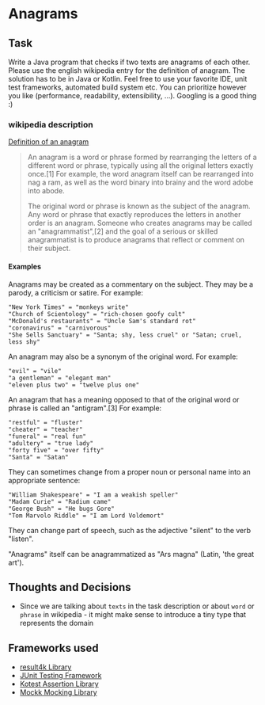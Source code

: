 # Anagrams

## Task

Write a Java program that checks if two texts are anagrams of each other.
Please use the english wikipedia entry for the definition of anagram.
The solution has to be in Java or Kotlin.
Feel free to use your favorite IDE, unit test frameworks, automated build system etc.
You can prioritize however you like (performance, readability, extensibility, …).
Googling is a good thing :)

### wikipedia description

[Definition of an anagram][Anagram@Wikipedia]

> An anagram is a word or phrase formed by rearranging the letters of a different word or phrase, typically using all
> the original letters exactly once.[1] For example, the word anagram itself can be rearranged into nag a ram, as well
> as
> the word binary into brainy and the word adobe into abode.
>
> The original word or phrase is known as the subject of the anagram. Any word or phrase that exactly reproduces the
> letters in another order is an anagram. Someone who creates anagrams may be called an "anagrammatist",[2] and the goal
> of a serious or skilled anagrammatist is to produce anagrams that reflect or comment on their subject.

#### Examples

Anagrams may be created as a commentary on the subject. They may be a parody, a criticism or satire. For example:

    "New York Times" = "monkeys write"
    "Church of Scientology" = "rich-chosen goofy cult"
    "McDonald's restaurants" = "Uncle Sam's standard rot"
    "coronavirus" = "carnivorous"
    "She Sells Sanctuary" = "Santa; shy, less cruel" or "Satan; cruel, less shy"

An anagram may also be a synonym of the original word. For example:

    "evil" = "vile"
    "a gentleman" = "elegant man"
    "eleven plus two" = "twelve plus one"

An anagram that has a meaning opposed to that of the original word or phrase is called an "antigram".[3] For example:

    "restful" = "fluster"
    "cheater" = "teacher"
    "funeral" = "real fun"
    "adultery" = "true lady"
    "forty five" = "over fifty"
    "Santa" = "Satan"

They can sometimes change from a proper noun or personal name into an appropriate sentence:

    "William Shakespeare" = "I am a weakish speller"
    "Madam Curie" = "Radium came"
    "George Bush" = "He bugs Gore"
    "Tom Marvolo Riddle" = "I am Lord Voldemort"

They can change part of speech, such as the adjective "silent" to the verb "listen".

"Anagrams" itself can be anagrammatized as "Ars magna" (Latin, 'the great art').

## Thoughts and Decisions

- Since we are talking about `texts` in the task description or about `word` or `phrase` in wikipedia - it might make
  sense to introduce a tiny type that represents the domain

## Frameworks used

- [result4k Library][result4k]
- [JUnit Testing Framework][junit]
- [Kotest Assertion Library][kotest]
- [Mockk Mocking Library][mockk]

[result4k]: https://github.com/fork-handles/forkhandles

[junit]: https://junit.org/junit5/

[kotest]: https://kotest.io

[mockk]: https://mockk.io

[Anagram@Wikipedia]: https://en.wikipedia.org/wiki/Anagram
